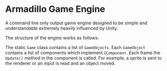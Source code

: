 # Armadillo Game Engine
 A command line only output game engine designed to be simple and understandable extremely heavily influenced by Unity.
 
 The structure of the engine works as follows:
 
 The static ```Game``` class contains a list of ```GameObjects```. Each ```GameObject``` contains a list of components which implement ```IComponent```. Each frame the ```Update()``` method in the component is called. For example, a sprite is sent to the renderer or an input is read and an object moved. 

